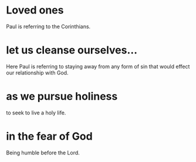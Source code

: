 #  Loved ones 
Paul is referring to the Corinthians.
#  let us cleanse ourselves… 
Here Paul is referring to staying away from any form of sin
that would effect our relationship with God.
#  as we pursue holiness 
to seek to live a holy life.
#  in the fear of God 
Being humble before the Lord.

